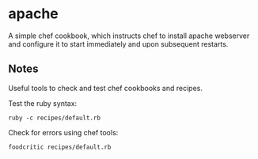 # apache

A simple chef cookbook, which instructs chef to install apache webserver
and configure it to start immediately and upon subsequent restarts.

## Notes

Useful tools to check and test chef cookbooks and recipes.

Test the ruby syntax:

```
ruby -c recipes/default.rb
```

Check for errors using chef tools:

```
foodcritic recipes/default.rb
```


